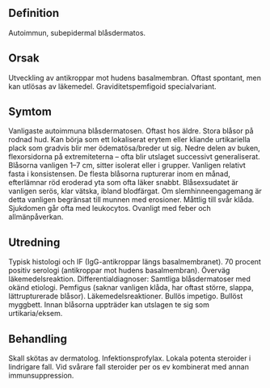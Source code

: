 ## Definition

Autoimmun, subepidermal blåsdermatos.

## Orsak

Utveckling av antikroppar mot hudens basalmembran. Oftast spontant, men kan utlösas av läkemedel. Graviditetspemfigoid specialvariant.

## Symtom

Vanligaste autoimmuna blåsdermatosen. Oftast hos äldre. Stora blåsor på rodnad hud. Kan börja som ett lokaliserat erytem eller kliande urtikariella plack som gradvis blir mer ödematösa/breder ut sig. Nedre delen av buken, flexorsidorna på extremiteterna – ofta blir utslaget successivt generaliserat. Blåsorna vanligen 1–7 cm, sitter isolerat eller i grupper. Vanligen relativt fasta i konsistensen. De flesta blåsorna rupturerar inom en månad, efterlämnar röd eroderad yta som ofta läker snabbt. Blåsexsudatet är vanligen serös, klar vätska, ibland blodfärgat. Om slemhinneengagemang är detta vanligen begränsat till munnen med erosioner. Måttlig till svår klåda. Sjukdomen går ofta med leukocytos. Ovanligt med feber och allmänpåverkan.

## Utredning

Typisk histologi och IF (IgG-antikroppar längs basalmembranet). 70 procent positiv serologi (antikroppar mot hudens basalmembran). Överväg läkemedelsreaktion.
Differentialdiagnoser: Samtliga blåsdermatoser med okänd etiologi. Pemfigus (saknar vanligen klåda, har oftast större, slappa, lättrupturerade blåsor). Läkemedelsreaktioner. Bullös impetigo. Bullöst myggbett. Innan blåsorna uppträder kan utslagen te sig som urtikaria/eksem.

## Behandling

Skall skötas av dermatolog. Infektionsprofylax. Lokala potenta steroider i lindrigare fall. Vid svårare fall steroider per os ev kombinerat med annan immunsuppression.

